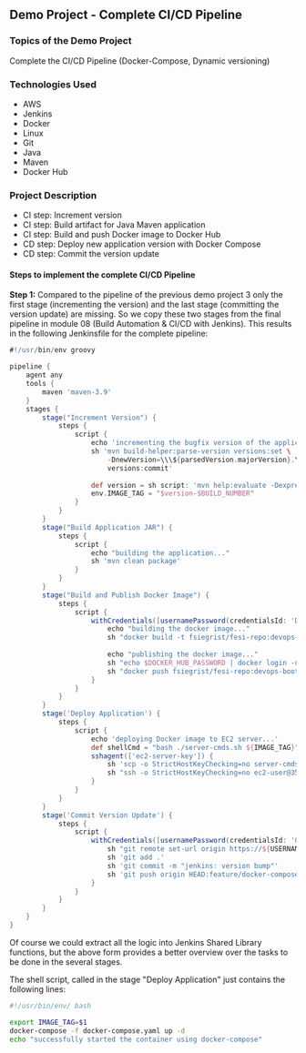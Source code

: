 ## Demo Project - Complete CI/CD Pipeline

### Topics of the Demo Project
Complete the CI/CD Pipeline (Docker-Compose, Dynamic versioning)

### Technologies Used
- AWS
- Jenkins
- Docker
- Linux
- Git
- Java
- Maven
- Docker Hub

### Project Description
- CI step: Increment version
- CI step: Build artifact for Java Maven application
- CI step: Build and push Docker image to Docker Hub 
- CD step: Deploy new application version with Docker Compose
- CD step: Commit the version update

#### Steps to implement the complete CI/CD Pipeline
**Step 1:** Compared to the pipeline of the previous demo project 3 only the first stage (incrementing the version) and the last stage (committing the version update) are missing. So we copy these two stages from the final pipeline in module 08 (Build Automation & CI/CD with Jenkins). This results in the following Jenkinsfile for the complete pipeline:

```groovy
#!/usr/bin/env groovy

pipeline {
    agent any
    tools {
        maven 'maven-3.9'
    }
    stages {
        stage("Increment Version") {
            steps {
                script {
                    echo 'incrementing the bugfix version of the application...'
                    sh 'mvn build-helper:parse-version versions:set \
                        -DnewVersion=\\\${parsedVersion.majorVersion}.\\\${parsedVersion.minorVersion}.\\\${parsedVersion.nextIncrementalVersion} \
                        versions:commit'
      
                    def version = sh script: 'mvn help:evaluate -Dexpression=project.version -q -DforceStdout', returnStdout: true
                    env.IMAGE_TAG = "$version-$BUILD_NUMBER"
                }
            }
        }
        stage("Build Application JAR") {
            steps {
                script {
                    echo "building the application..."
                    sh 'mvn clean package'
                }
            }
        }
        stage("Build and Publish Docker Image") {
            steps {
                script {
                    withCredentials([usernamePassword(credentialsId: 'DockerHub', usernameVariable: 'DOCKER_HUB_USERNAME', passwordVariable: 'DOCKER_HUB_PASSWORD')]) {
                        echo "building the docker image..."
                        sh "docker build -t fsiegrist/fesi-repo:devops-bootcamp-java-maven-app-${IMAGE_TAG} ."
                        
                        echo "publishing the docker image..."
                        sh "echo $DOCKER_HUB_PASSWORD | docker login -u $DOCKER_HUB_USERNAME --password-stdin"
                        sh "docker push fsiegrist/fesi-repo:devops-bootcamp-java-maven-app-${IMAGE_TAG}"
                    }
                }
            }
        }
        stage('Deploy Application') {
            steps {
                script {
                    echo 'deploying Docker image to EC2 server...'
                    def shellCmd = "bash ./server-cmds.sh ${IMAGE_TAG}"
                    sshagent(['ec2-server-key']) {
                        sh 'scp -o StrictHostKeyChecking=no server-cmds.sh docker-compose.yaml ec2-user@35.156.226.244:/home/ec2-user'
                        sh "ssh -o StrictHostKeyChecking=no ec2-user@35.156.226.244 ${shellCmd}"
                    }
                }
            }
        }
        stage('Commit Version Update') {
            steps {
                script {
                    withCredentials([usernamePassword(credentialsId: 'GitHub', usernameVariable: 'USERNAME', passwordVariable: 'PASSWORD')]) {
                        sh "git remote set-url origin https://${USERNAME}:${PASSWORD}@github.com/fsiegrist/devops-bootcamp-java-maven-app.git"
                        sh 'git add .'
                        sh 'git commit -m "jenkins: version bump"'
                        sh 'git push origin HEAD:feature/docker-compose'
                    }
                }
            }
        }
    }   
}
```
Of course we could extract all the logic into Jenkins Shared Library functions, but the above form provides a better overview over the tasks to be done in the several stages.

The shell script, called in the stage "Deploy Application" just contains the following lines:

```sh
#!/usr/bin/env/ bash

export IMAGE_TAG=$1
docker-compose -f docker-compose.yaml up -d
echo "successfully started the container using docker-compose"
```

